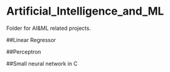 # Artificial_Intelligence_and_ML
Folder for AI&amp;ML related projects.

##Linear Regressor

##Perceptron

##Small neural network in C

